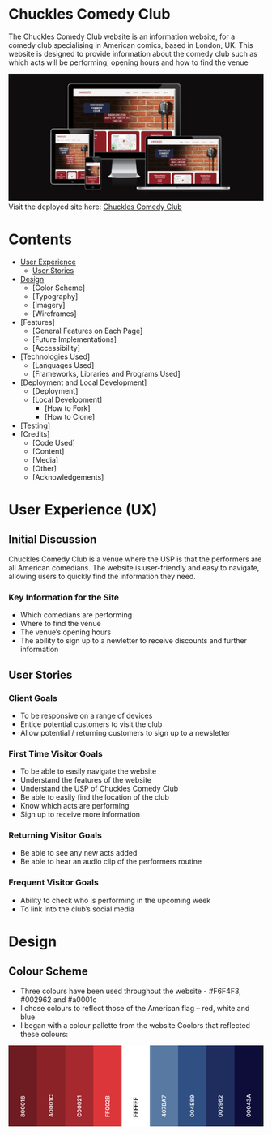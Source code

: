# Chuckles Comedy Club

The Chuckles Comedy Club website is an information website, for a comedy club specialising in American comics, based in London, UK.
This website is designed to provide information about the comedy club such as which acts will be performing, opening hours and how to find the venue

![am-i-responsive](assets/readme-images/am-i-responsive.png)
Visit the deployed site here: [Chuckles Comedy Club](<https://gkicks.github.io/chuckles-comedy-club/>)

# Contents

* [User Experience](#user-experience-ux)
    * [User Stories](#user-stories)
* [Design](#design)
    * [Color Scheme]
	* [Typography]
	* [Imagery]
	* [Wireframes]
* [Features]	
	* [General Features on Each Page]
    * [Future Implementations]
	* [Accessibility]
* [Technologies Used]
    * [Languages Used]
	* [Frameworks, Libraries and Programs Used]
* [Deployment and Local Development]	
	* [Deployment]
    * [Local Development]
        * [How to Fork]
        * [How to Clone]
* [Testing]	
* [Credits]
    * [Code Used]
    * [Content]
    * [Media]
    * [Other]
    * [Acknowledgements]

# User Experience (UX)

## Initial Discussion

Chuckles Comedy Club is a venue where the USP is that the performers are all American comedians. The website is user-friendly and easy to navigate, allowing users to quickly find the information they need.

### Key Information for the Site

* Which comedians are performing
* Where to find the venue
* The venue’s opening hours
* The ability to sign up to a newletter to receive discounts and further information

## User Stories

### Client Goals

* To be responsive on a range of devices
* Entice potential customers to visit the club
* Allow potential / returning customers to sign up to a newsletter

### First Time Visitor Goals

* To be able to easily navigate the website
* Understand the features of the website
* Understand the USP of Chuckles Comedy Club
* Be able to easily find the location of the club
* Know which acts are performing
* Sign up to receive more information

### Returning Visitor Goals

* Be able to see any new acts added
* Be able to hear an audio clip of the performers routine

### Frequent Visitor Goals

* Ability to check who is performing in the upcoming week
* To link into the club’s social media

# Design

## Colour Scheme

* Three colours have been used throughout the website - #F6F4F3, #002962 and #a0001c
* I chose colours to reflect those of the American flag – red, white and blue 
* I began with a colour pallette from the website Coolors that reflected these colours: 

![Coolers red to blue nine colour image](assets/readme-images/coolers-img-1.png)